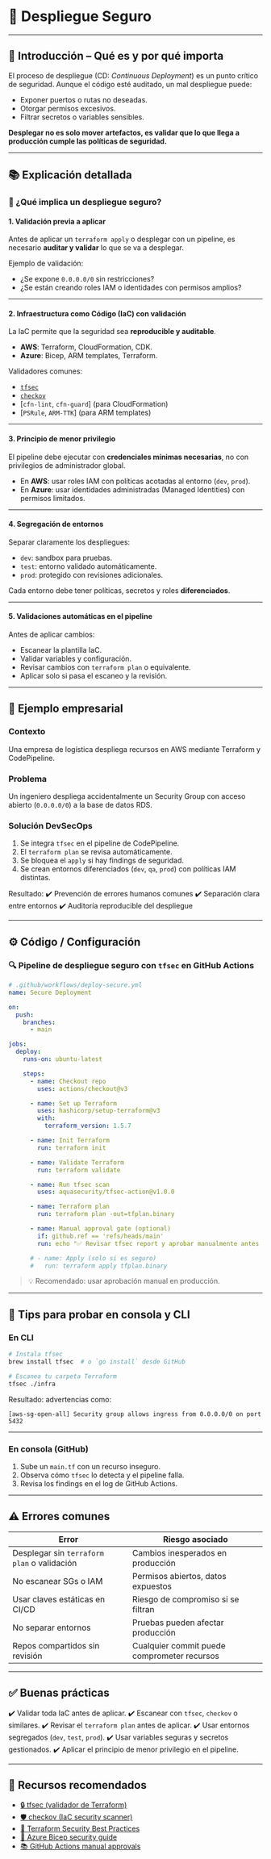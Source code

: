 # 🚀 Despliegue Seguro

---

## 🧭 Introducción – Qué es y por qué importa

El proceso de despliegue (CD: *Continuous Deployment*) es un punto crítico de seguridad.
Aunque el código esté auditado, un mal despliegue puede:

* Exponer puertos o rutas no deseadas.
* Otorgar permisos excesivos.
* Filtrar secretos o variables sensibles.

**Desplegar no es solo mover artefactos, es validar que lo que llega a producción cumple las políticas de seguridad.**

---

## 📚 Explicación detallada

### 🔐 ¿Qué implica un despliegue seguro?

#### 1. Validación previa a aplicar

Antes de aplicar un `terraform apply` o desplegar con un pipeline, es necesario **auditar y validar** lo que se va a desplegar.

Ejemplo de validación:

* ¿Se expone `0.0.0.0/0` sin restricciones?
* ¿Se están creando roles IAM o identidades con permisos amplios?

---

#### 2. Infraestructura como Código (IaC) con validación

La IaC permite que la seguridad sea **reproducible y auditable**.

* **AWS**: Terraform, CloudFormation, CDK.
* **Azure**: Bicep, ARM templates, Terraform.

Validadores comunes:

* [`tfsec`](https://aquasecurity.github.io/tfsec/)
* [`checkov`](https://www.checkov.io/)
* \[`cfn-lint`, `cfn-guard`] (para CloudFormation)
* \[`PSRule`, `ARM-TTK`] (para ARM templates)

---

#### 3. Principio de menor privilegio

El pipeline debe ejecutar con **credenciales mínimas necesarias**, no con privilegios de administrador global.

* En **AWS**: usar roles IAM con políticas acotadas al entorno (`dev`, `prod`).
* En **Azure**: usar identidades administradas (Managed Identities) con permisos limitados.

---

#### 4. Segregación de entornos

Separar claramente los despliegues:

* `dev`: sandbox para pruebas.
* `test`: entorno validado automáticamente.
* `prod`: protegido con revisiones adicionales.

Cada entorno debe tener políticas, secretos y roles **diferenciados**.

---

#### 5. Validaciones automáticas en el pipeline

Antes de aplicar cambios:

* Escanear la plantilla IaC.
* Validar variables y configuración.
* Revisar cambios con `terraform plan` o equivalente.
* Aplicar solo si pasa el escaneo y la revisión.

---

## 💼 Ejemplo empresarial

### Contexto

Una empresa de logística despliega recursos en AWS mediante Terraform y CodePipeline.

### Problema

Un ingeniero despliega accidentalmente un Security Group con acceso abierto (`0.0.0.0/0`) a la base de datos RDS.

### Solución DevSecOps

1. Se integra `tfsec` en el pipeline de CodePipeline.
2. El `terraform plan` se revisa automáticamente.
3. Se bloquea el `apply` si hay findings de seguridad.
4. Se crean entornos diferenciados (`dev`, `qa`, `prod`) con políticas IAM distintas.

Resultado:
✔️ Prevención de errores humanos comunes
✔️ Separación clara entre entornos
✔️ Auditoría reproducible del despliegue

---

## ⚙️ Código / Configuración

### 🔍 Pipeline de despliegue seguro con `tfsec` en GitHub Actions

```yaml
# .github/workflows/deploy-secure.yml
name: Secure Deployment

on:
  push:
    branches:
      - main

jobs:
  deploy:
    runs-on: ubuntu-latest

    steps:
      - name: Checkout repo
        uses: actions/checkout@v3

      - name: Set up Terraform
        uses: hashicorp/setup-terraform@v3
        with:
          terraform_version: 1.5.7

      - name: Init Terraform
        run: terraform init

      - name: Validate Terraform
        run: terraform validate

      - name: Run tfsec scan
        uses: aquasecurity/tfsec-action@v1.0.0

      - name: Terraform plan
        run: terraform plan -out=tfplan.binary

      - name: Manual approval gate (optional)
        if: github.ref == 'refs/heads/main'
        run: echo "✅ Revisar tfsec report y aprobar manualmente antes de aplicar"

      # - name: Apply (solo si es seguro)
      #   run: terraform apply tfplan.binary
```

> 💡 Recomendado: usar aprobación manual en producción.

---

## 🧪 Tips para probar en consola y CLI

### En CLI

```bash
# Instala tfsec
brew install tfsec  # o `go install` desde GitHub

# Escanea tu carpeta Terraform
tfsec ./infra
```

Resultado: advertencias como:

```
[aws-sg-open-all] Security group allows ingress from 0.0.0.0/0 on port 5432
```

---

### En consola (GitHub)

1. Sube un `main.tf` con un recurso inseguro.
2. Observa cómo `tfsec` lo detecta y el pipeline falla.
3. Revisa los findings en el log de GitHub Actions.

---

## ⚠️ Errores comunes

| Error                                       | Riesgo asociado                             |
| ------------------------------------------- | ------------------------------------------- |
| Desplegar sin `terraform plan` o validación | Cambios inesperados en producción           |
| No escanear SGs o IAM                       | Permisos abiertos, datos expuestos          |
| Usar claves estáticas en CI/CD              | Riesgo de compromiso si se filtran          |
| No separar entornos                         | Pruebas pueden afectar producción           |
| Repos compartidos sin revisión              | Cualquier commit puede comprometer recursos |

---

## ✅ Buenas prácticas

✔️ Validar toda IaC antes de aplicar.
✔️ Escanear con `tfsec`, `checkov` o similares.
✔️ Revisar el `terraform plan` antes de aplicar.
✔️ Usar entornos segregados (`dev`, `test`, `prod`).
✔️ Usar variables seguras y secretos gestionados.
✔️ Aplicar el principio de menor privilegio en el pipeline.

---

## 🔗 Recursos recomendados

* [🔒 tfsec (validador de Terraform)](https://aquasecurity.github.io/tfsec/)
* [🛡️ checkov (IaC security scanner)](https://www.checkov.io/)
* [📘 Terraform Security Best Practices](https://developer.hashicorp.com/terraform/tutorials/security/security-best-practices)
* [🔐 Azure Bicep security guide](https://learn.microsoft.com/en-us/azure/azure-resource-manager/bicep/security-baselines)
* [📚 GitHub Actions manual approvals](https://docs.github.com/en/actions/using-jobs/using-environments-for-deployment#required-reviewers)
